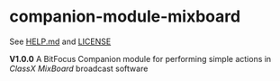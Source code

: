 # companion-module-mixboard

See [HELP.md](./companion/HELP.md) and [LICENSE](./LICENSE)

**V1.0.0**
A BitFocus Companion module for performing simple actions in _ClassX MixBoard_ broadcast software